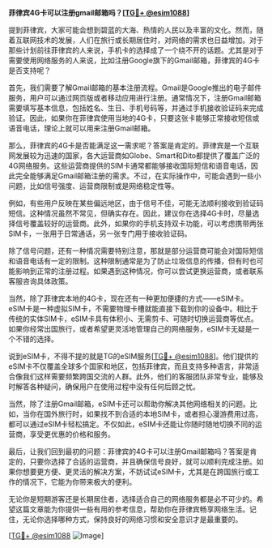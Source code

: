**菲律宾4G卡可以注册gmail邮箱吗？[[TG💪+ @esim1088](https://t.me/s/esim1088)]**

提到菲律宾，大家可能会想到碧蓝的大海、热情的人民以及丰富的文化。然而，随着互联网技术的发展，人们在旅行或长期居住时，对网络的需求也日益增加。对于那些计划前往菲律宾的人来说，手机卡的选择成了一个绕不开的话题。尤其是对于需要使用网络服务的人来说，比如注册Google旗下的Gmail邮箱，菲律宾的4G卡是否支持呢？

首先，我们需要了解Gmail邮箱的基本注册流程。Gmail是Google推出的电子邮件服务，用户可以通过网页版或者移动应用进行注册。通常情况下，注册Gmail邮箱需要填写基本信息，包括姓名、生日、手机号码等，并通过手机接收验证码来完成验证。因此，如果你在菲律宾使用当地的4G卡，只要这张卡能够正常接收短信或语音电话，理论上就可以用来注册Gmail邮箱。

那么，菲律宾的4G卡是否能满足这一需求呢？答案是肯定的。菲律宾是一个互联网发展较为迅速的国家，各大运营商如Globe、Smart和Dito都提供了覆盖广泛的4G网络服务。这些运营商提供的SIM卡通常都能够接收国际短信和语音电话，因此完全能够满足Gmail邮箱注册的需求。不过，在实际操作中，可能会遇到一些小问题，比如信号强度、运营商限制或是网络稳定性等。

例如，有些用户反映在某些偏远地区，由于信号不佳，可能无法顺利接收到验证码短信。这种情况虽然不常见，但确实存在。因此，建议你在选择4G卡时，尽量选择信号覆盖较好的运营商。此外，如果你的手机支持双卡功能，可以考虑携带两张SIM卡，一张用于日常通话，另一张专门用于接收验证码。

除了信号问题，还有一种情况需要特别注意，那就是部分运营商可能会对国际短信和语音电话有一定的限制。这种限制通常是为了防止垃圾信息的传播，但有时也可能影响到正常的注册过程。如果遇到这种情况，你可以尝试更换运营商，或者联系客服咨询具体政策。

当然，除了菲律宾本地的4G卡，现在还有一种更加便捷的方式——eSIM卡。eSIM卡是一种虚拟SIM卡，不需要物理卡槽就能直接下载到你的设备中。相比于传统的实体SIM卡，eSIM卡具有体积小、无需剪卡、可随时切换运营商等优点。如果你经常出国旅行，或者希望更灵活地管理自己的网络服务，eSIM卡无疑是一个不错的选择。

说到eSIM卡，不得不提的就是TG的eSIM服务[[TG💪+ @esim1088](https://t.me/s/esim1088)]。他们提供的eSIM卡不仅覆盖全球多个国家和地区，包括菲律宾，而且支持多种语言，非常适合像我们这样需要频繁跨国交流的人群。此外，他们的客服团队非常专业，能够及时解答各种疑问，确保用户在使用过程中没有任何后顾之忧。

当然，除了注册Gmail邮箱，eSIM卡还可以帮助你解决其他网络相关的问题。比如，当你在国外旅行时，如果找不到合适的本地SIM卡，或者担心漫游费用过高，都可以通过eSIM卡轻松搞定。不仅如此，eSIM卡还能让你随时随地切换不同的运营商，享受更优惠的价格和服务。

最后，让我们回到最初的问题：菲律宾的4G卡可以注册Gmail邮箱吗？答案是肯定的，只要你选择了合适的运营商，并且确保信号良好，就可以顺利完成注册。如果你想要更方便、更灵活的解决方案，不妨试试eSIM卡，尤其是在跨国旅行或工作的情况下，它能为你带来极大的便利。

无论你是短期游客还是长期居住者，选择适合自己的网络服务都是必不可少的。希望这篇文章能为你提供一些有用的参考信息，帮助你在菲律宾畅享网络生活。记住，无论你选择哪种方式，保持良好的网络习惯和安全意识才是最重要的。

[[TG💪+ @esim1088](https://t.me/s/esim1088) ![Image](https://i.postimg.cc/4NQfJmqS/Snipaste-2025-05-13-00-14-12.png)]